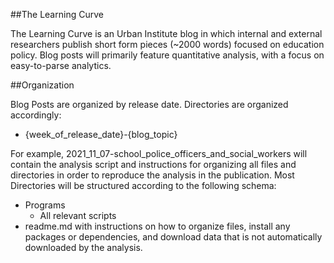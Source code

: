 ##The Learning Curve

The Learning Curve is an Urban Institute blog in which internal and external researchers publish short form pieces (~2000 words) focused on education policy. Blog posts will primarily feature quantitative analysis, with a focus on easy-to-parse analytics.

##Organization

Blog Posts are organized by release date. Directories are organized accordingly:
- {week_of_release_date}-{blog_topic}

For example, 2021_11_07-school_police_officers_and_social_workers will contain the analysis script and instructions for organizing all files and directories in order to reproduce the analysis in the publication. Most Directories will be structured according to the following schema:

- Programs
  - All relevant scripts
- readme.md with instructions on how to organize files, install any packages or dependencies, and download data that is not automatically downloaded by the analysis.